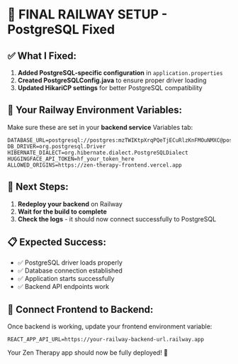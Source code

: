 # 🚀 **FINAL RAILWAY SETUP - PostgreSQL Fixed**

## **✅ What I Fixed:**
1. **Added PostgreSQL-specific configuration** in `application.properties`
2. **Created PostgreSQLConfig.java** to ensure proper driver loading
3. **Updated HikariCP settings** for better PostgreSQL compatibility

## **🔧 Your Railway Environment Variables:**

Make sure these are set in your **backend service** Variables tab:

```
DATABASE_URL=postgresql://postgres:mzTWIKtpXrqPQeTjECuRlzKnFMOuNMXC@postgres.railway.internal:5432/railway
DB_DRIVER=org.postgresql.Driver
HIBERNATE_DIALECT=org.hibernate.dialect.PostgreSQLDialect
HUGGINGFACE_API_TOKEN=hf_your_token_here
ALLOWED_ORIGINS=https://zen-therapy-frontend.vercel.app
```

## **🚀 Next Steps:**

1. **Redeploy your backend** on Railway
2. **Wait for the build to complete**
3. **Check the logs** - it should now connect successfully to PostgreSQL

## **📋 Expected Success:**
- ✅ PostgreSQL driver loads properly
- ✅ Database connection established
- ✅ Application starts successfully
- ✅ Backend API endpoints work

## **🔗 Connect Frontend to Backend:**
Once backend is working, update your frontend environment variable:
```
REACT_APP_API_URL=https://your-railway-backend-url.railway.app
```

Your Zen Therapy app should now be fully deployed! 🎉 
